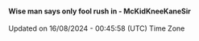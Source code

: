 #### Wise man says only fool rush in - McKidKneeKaneSir
Updated on 16/08/2024 - 00:45:58 (UTC) Time Zone
